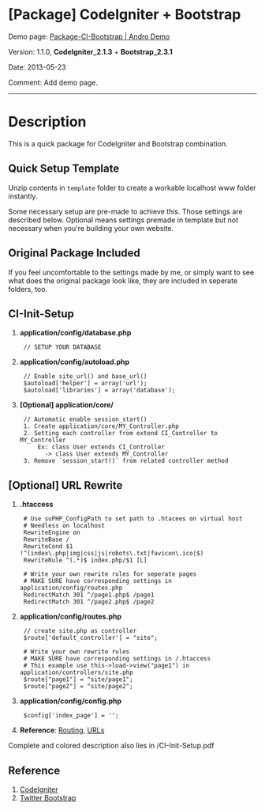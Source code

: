 # [Package] CodeIgniter + Bootstrap #

Demo page: [Package-CI-Bootstrap | Andro Demo](http://androdemo.qov.tw/package-ci-bootstrap/)

Version: 1.1.0, **CodeIgniter\_2.1.3** + **Bootstrap\_2.3.1**

Date: 2013-05-23

Comment: Add demo page.

----------

# Description #

This is a quick package for CodeIgniter and Bootstrap combination.

## Quick Setup Template ##

Unzip contents in `template` folder to create a workable localhost www folder instantly. 

Some necessary setup are pre-made to achieve this. Those settings are described below. Optional means settings premade in template but not necessary when you're building your own website.

## Original Package Included ##

If you feel uncomfortable to the settings made by me, or simply want to see what does the original package look like, they are included in seperate folders, too.

## CI-Init-Setup ##

1. **application/config/database.php**


		// SETUP YOUR DATABASE

2. **application/config/autoload.php**

		// Enable site_url() and base_url()
		$autoload['helper'] = array('url'); 
		$autoload['libraries'] = array('database');

	
3. **[Optional] application/core/**
	
		// Automatic enable session_start()
		1. Create application/core/MY_Controller.php
		2. Setting each controller from extend CI_Controller to MY_Controller
			Ex: class User extends CI_Controller
			  -> class User extends MY_Controller
		3. Remove `session_start()` from related controller method 
	

## [Optional] URL Rewrite ##

1. **.htaccess**

		# Use suPHP_ConfigPath to set path to .htacees on virtual host
		# Needless on localhost 
		RewriteEngine on
		RewriteBase /
		RewriteCond $1 !^(index\.php|img|css|js|robots\.txt|favicon\.ico|$)
		RewriteRule ^(.*)$ index.php/$1 [L]     
		
		# Write your own rewrite rules for seperate pages
		# MAKE SURE have corresponding settings in application/config/routes.php
		RedirectMatch 301 ^/page1.php$ /page1
		RedirectMatch 301 ^/page2.php$ /page2
	
2. **application/config/routes.php**

		// create site.php as controller
		$route['default_controller'] = "site";
		
		# Write your own rewrite rules
		# MAKE SURE have corresponding settings in /.htaccess
		# This example use this->load->view("page1") in application/controllers/site.php
		$route["page1"] = "site/page1";
		$route["page2"] = "site/page2";
	
3. **application/config/config.php**

		$config['index_page'] = '';
	
4. **Reference**: 
	[Routing](http://www.codeigniter.org.tw/user_guide/general/routing.html),
	[URLs](http://www.codeigniter.org.tw/user_guide/general/urls.html)

Complete and colored description also lies in /CI-Init-Setup.pdf


## Reference ##

1. [CodeIgniter](http://www.codeigniter.org.tw)
2. [Twitter Bootstrap](http://twitter.github.io/bootstrap/)